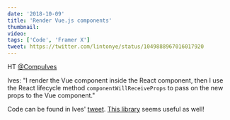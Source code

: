 ```yaml
---
date: '2018-10-09'
title: 'Render Vue.js components'
thumbnail:
video:
tags: ['Code', 'Framer X']
tweet: https://twitter.com/lintonye/status/1049888967016017920
---
```


HT [@CompuIves](https://twitter.com/CompuIves)

Ives: "I render the Vue component inside the React component, then I use the React lifecycle method `componentWillReceiveProps` to pass on the new props to the Vue component."

Code can be found in Ives' [tweet](https://twitter.com/CompuIves/status/1047860688402755584).
[This library](https://github.com/akxcv/vuera) seems useful as well!
